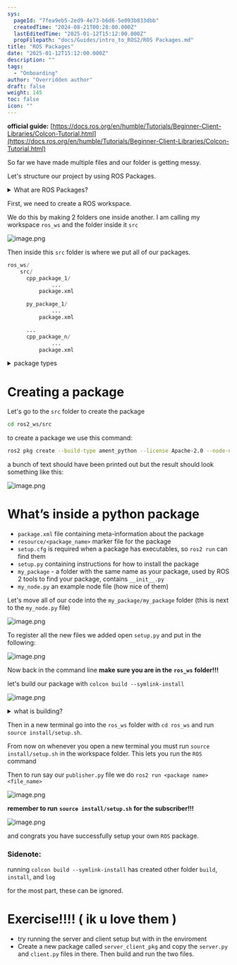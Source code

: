 ```yaml
---
sys:
  pageId: "7fea9eb5-2ed9-4e73-b6d6-5e093b833dbb"
  createdTime: "2024-08-21T00:28:00.000Z"
  lastEditedTime: "2025-01-12T15:12:00.000Z"
  propFilepath: "docs/Guides/intro_to_ROS2/ROS Packages.md"
title: "ROS Packages"
date: "2025-01-12T15:12:00.000Z"
description: ""
tags:
  - "Onboarding"
author: "Overridden author"
draft: false
weight: 145
toc: false
icon: ""
---
```


**official guide:** [https://docs.ros.org/en/humble/Tutorials/Beginner-Client-Libraries/Colcon-Tutorial.html](https://docs.ros.org/en/humble/Tutorials/Beginner-Client-Libraries/Colcon-Tutorial.html)

So far we have made multiple files and our folder is getting messy.

Let's structure our project by using ROS Packages.

<details>

<summary>What are ROS Packages?</summary>

ROS Packages are, as the name implies, packages of code that are highly sharable between ROS developers.

They consist of a folder, `package.xml` file, and source code

```python
      cpp_package_1/
		      ... imagine much code files here ..
          package.xml
```

</details>

First, we need to create a ROS workspace.

We do this by making 2 folders one inside another. I am calling my workspace `ros_ws` and the folder inside it `src`

![image.png](https://prod-files-secure.s3.us-west-2.amazonaws.com/d518164a-d88e-44d1-a4ee-3adb3bd8bce0/70706947-fd18-4537-a67b-e12946812d31/image.png?X-Amz-Algorithm=AWS4-HMAC-SHA256&X-Amz-Content-Sha256=UNSIGNED-PAYLOAD&X-Amz-Credential=ASIAZI2LB466VB2NOKVU%2F20250327%2Fus-west-2%2Fs3%2Faws4_request&X-Amz-Date=20250327T150914Z&X-Amz-Expires=3600&X-Amz-Security-Token=IQoJb3JpZ2luX2VjEN%2F%2F%2F%2F%2F%2F%2F%2F%2F%2F%2FwEaCXVzLXdlc3QtMiJHMEUCIQCxS4B8jiy3sm2cK0qqO%2Fvwjt%2BgPS36TLBgl7J6b7fnyAIgRk24saidZLNmKWuMv%2FGZEKIJ6qjiWu8%2FkKideGHnz7Uq%2FwMISBAAGgw2Mzc0MjMxODM4MDUiDDlfk1vhPSoa3dtMqCrcA%2BhZ6fZsnq%2B19ssVp%2F4fFO8hWnh4t0VJXUa9GU3CwCQsEztXZJLR2GnMUBvfff3OCi0%2Fp4kACxq%2Fb3Frj%2F9ErAW0BLKDsgg%2F0oBiM3L1RI541ysw9TPy4QOYWcXggKM0yJ2fQJaqo5r1TleTG44%2FmNgTKKtwT4rh3gRmdPsB%2BRrcsHL%2F60xvWRqq6grNrywb2mJDcc%2BHN17jRvdy1ODP9Q0ScmTELWEhNsbiCUmrW0BoPtNY4wOlMfjfdaZX%2FtSzlVLdYK%2BWl7R2DfFZMgUJ3hKZhZaDDJgIp3yW89B%2FlR99%2F7%2BdLzjQD5g0PM5VA%2FqF7jaOmO1COpeLkMggo7Xdw1MalCCV%2FY1YwZ9nMIcW02s5TCMFmUOVdceJnVeYTeKjSYKrIYV8iParhkJvLe9xsu5I0NubEZOG5PKlXp4R8Kz2OqoyZF969BKzZbQNgjKsU7SAPbtnWex8QUO7jhaKHQVEViWTtG1mocU3pBe2mJ9yWea276U7aaxuHuOvyYVrPpbBTEfhuBXjJqySHiu3pNh5RPxXDdHW7cFQKo4MMJxUCR2f8lwVxEzDcdo1Gn%2BHANBRNJow9dTCHVyeEahRaeeGFZd5Pn9SYZG2nYiKjch8v18GYjnSmqh6I1t9MPLMlb8GOqUB0797XdlFw6LGcsYoHxoxW2Pw8vWItfR8ct%2BQHqJreSb2Gk7vNizzD1VQY4WtiX7MRL%2FMBIwZhwbHSN2PeVNRj4QkBCG6JvQrXMMuwYjhKm3qPclIblSYPHpsUEOvWqzr%2F7WnqaQuD%2F%2F1flaRbTijHC757xb%2FIz40EWaxPugz%2FsU%2BzO9kJA3Pja2rFa7fR%2FRB7lTCm54eA6rv%2F3qM626973KQpeuc&X-Amz-Signature=b95d5292638421ec343cf2f3de8a7f6477db731880ad7195bfb3a99ba4e50e91&X-Amz-SignedHeaders=host&x-id=GetObject)

Then inside this `src` folder is where we put all of our packages.

```python
ros_ws/
    src/
      cpp_package_1/
		      ...
          package.xml

      py_package_1/
		      ...
          package.xml

      ...
      cpp_package_n/
		      ...
          package.xml

```

<details>

<summary>package types</summary>

packages can be either `C++` or python.

the intern file structure is different for each but for this guide we will stick to creating python packages

</details>

# Creating a package

Let's go to the `src` folder to create the package

```bash
cd ros2_ws/src
```

to create a package we use this command:

```bash
ros2 pkg create --build-type ament_python --license Apache-2.0 --node-name my_node my_package
```

a bunch of text should have been printed out but the result should look something like this:

![image.png](https://prod-files-secure.s3.us-west-2.amazonaws.com/d518164a-d88e-44d1-a4ee-3adb3bd8bce0/e6cf1e3f-8512-4a3e-b131-079f800bf3e8/image.png?X-Amz-Algorithm=AWS4-HMAC-SHA256&X-Amz-Content-Sha256=UNSIGNED-PAYLOAD&X-Amz-Credential=ASIAZI2LB466VB2NOKVU%2F20250327%2Fus-west-2%2Fs3%2Faws4_request&X-Amz-Date=20250327T150914Z&X-Amz-Expires=3600&X-Amz-Security-Token=IQoJb3JpZ2luX2VjEN%2F%2F%2F%2F%2F%2F%2F%2F%2F%2F%2FwEaCXVzLXdlc3QtMiJHMEUCIQCxS4B8jiy3sm2cK0qqO%2Fvwjt%2BgPS36TLBgl7J6b7fnyAIgRk24saidZLNmKWuMv%2FGZEKIJ6qjiWu8%2FkKideGHnz7Uq%2FwMISBAAGgw2Mzc0MjMxODM4MDUiDDlfk1vhPSoa3dtMqCrcA%2BhZ6fZsnq%2B19ssVp%2F4fFO8hWnh4t0VJXUa9GU3CwCQsEztXZJLR2GnMUBvfff3OCi0%2Fp4kACxq%2Fb3Frj%2F9ErAW0BLKDsgg%2F0oBiM3L1RI541ysw9TPy4QOYWcXggKM0yJ2fQJaqo5r1TleTG44%2FmNgTKKtwT4rh3gRmdPsB%2BRrcsHL%2F60xvWRqq6grNrywb2mJDcc%2BHN17jRvdy1ODP9Q0ScmTELWEhNsbiCUmrW0BoPtNY4wOlMfjfdaZX%2FtSzlVLdYK%2BWl7R2DfFZMgUJ3hKZhZaDDJgIp3yW89B%2FlR99%2F7%2BdLzjQD5g0PM5VA%2FqF7jaOmO1COpeLkMggo7Xdw1MalCCV%2FY1YwZ9nMIcW02s5TCMFmUOVdceJnVeYTeKjSYKrIYV8iParhkJvLe9xsu5I0NubEZOG5PKlXp4R8Kz2OqoyZF969BKzZbQNgjKsU7SAPbtnWex8QUO7jhaKHQVEViWTtG1mocU3pBe2mJ9yWea276U7aaxuHuOvyYVrPpbBTEfhuBXjJqySHiu3pNh5RPxXDdHW7cFQKo4MMJxUCR2f8lwVxEzDcdo1Gn%2BHANBRNJow9dTCHVyeEahRaeeGFZd5Pn9SYZG2nYiKjch8v18GYjnSmqh6I1t9MPLMlb8GOqUB0797XdlFw6LGcsYoHxoxW2Pw8vWItfR8ct%2BQHqJreSb2Gk7vNizzD1VQY4WtiX7MRL%2FMBIwZhwbHSN2PeVNRj4QkBCG6JvQrXMMuwYjhKm3qPclIblSYPHpsUEOvWqzr%2F7WnqaQuD%2F%2F1flaRbTijHC757xb%2FIz40EWaxPugz%2FsU%2BzO9kJA3Pja2rFa7fR%2FRB7lTCm54eA6rv%2F3qM626973KQpeuc&X-Amz-Signature=55910aab6f808247d559281e90d3d52443e32b9273eb74d0ddf5392dcb3eb21a&X-Amz-SignedHeaders=host&x-id=GetObject)

# What’s inside a python package

- `package.xml` file containing meta-information about the package
- `resource/<package_name>` marker file for the package
- `setup.cfg` is required when a package has executables, so `ros2 run` can find them
- `setup.py` containing instructions for how to install the package
- `my_package` - a folder with the same name as your package, used by ROS 2 tools to find your package, contains `__init__.py`
- `my_node.py` an example node file (how nice of them)

Let's move all of our code into the `my_package/my_package` folder (this is next to the `my_node.py` file)

![image.png](https://prod-files-secure.s3.us-west-2.amazonaws.com/d518164a-d88e-44d1-a4ee-3adb3bd8bce0/9ce58f11-0da9-4d3e-b86d-506a9685d378/image.png?X-Amz-Algorithm=AWS4-HMAC-SHA256&X-Amz-Content-Sha256=UNSIGNED-PAYLOAD&X-Amz-Credential=ASIAZI2LB466VB2NOKVU%2F20250327%2Fus-west-2%2Fs3%2Faws4_request&X-Amz-Date=20250327T150914Z&X-Amz-Expires=3600&X-Amz-Security-Token=IQoJb3JpZ2luX2VjEN%2F%2F%2F%2F%2F%2F%2F%2F%2F%2F%2FwEaCXVzLXdlc3QtMiJHMEUCIQCxS4B8jiy3sm2cK0qqO%2Fvwjt%2BgPS36TLBgl7J6b7fnyAIgRk24saidZLNmKWuMv%2FGZEKIJ6qjiWu8%2FkKideGHnz7Uq%2FwMISBAAGgw2Mzc0MjMxODM4MDUiDDlfk1vhPSoa3dtMqCrcA%2BhZ6fZsnq%2B19ssVp%2F4fFO8hWnh4t0VJXUa9GU3CwCQsEztXZJLR2GnMUBvfff3OCi0%2Fp4kACxq%2Fb3Frj%2F9ErAW0BLKDsgg%2F0oBiM3L1RI541ysw9TPy4QOYWcXggKM0yJ2fQJaqo5r1TleTG44%2FmNgTKKtwT4rh3gRmdPsB%2BRrcsHL%2F60xvWRqq6grNrywb2mJDcc%2BHN17jRvdy1ODP9Q0ScmTELWEhNsbiCUmrW0BoPtNY4wOlMfjfdaZX%2FtSzlVLdYK%2BWl7R2DfFZMgUJ3hKZhZaDDJgIp3yW89B%2FlR99%2F7%2BdLzjQD5g0PM5VA%2FqF7jaOmO1COpeLkMggo7Xdw1MalCCV%2FY1YwZ9nMIcW02s5TCMFmUOVdceJnVeYTeKjSYKrIYV8iParhkJvLe9xsu5I0NubEZOG5PKlXp4R8Kz2OqoyZF969BKzZbQNgjKsU7SAPbtnWex8QUO7jhaKHQVEViWTtG1mocU3pBe2mJ9yWea276U7aaxuHuOvyYVrPpbBTEfhuBXjJqySHiu3pNh5RPxXDdHW7cFQKo4MMJxUCR2f8lwVxEzDcdo1Gn%2BHANBRNJow9dTCHVyeEahRaeeGFZd5Pn9SYZG2nYiKjch8v18GYjnSmqh6I1t9MPLMlb8GOqUB0797XdlFw6LGcsYoHxoxW2Pw8vWItfR8ct%2BQHqJreSb2Gk7vNizzD1VQY4WtiX7MRL%2FMBIwZhwbHSN2PeVNRj4QkBCG6JvQrXMMuwYjhKm3qPclIblSYPHpsUEOvWqzr%2F7WnqaQuD%2F%2F1flaRbTijHC757xb%2FIz40EWaxPugz%2FsU%2BzO9kJA3Pja2rFa7fR%2FRB7lTCm54eA6rv%2F3qM626973KQpeuc&X-Amz-Signature=f2cb6778196abd27eff7c9269bd7e55d73baef777dd6c8145169d6e5549c81c6&X-Amz-SignedHeaders=host&x-id=GetObject)

To register all the new files we added open `setup.py` and put in the following:

![image.png](https://prod-files-secure.s3.us-west-2.amazonaws.com/d518164a-d88e-44d1-a4ee-3adb3bd8bce0/1cd7c262-4cae-4496-9d75-c178537d24a2/image.png?X-Amz-Algorithm=AWS4-HMAC-SHA256&X-Amz-Content-Sha256=UNSIGNED-PAYLOAD&X-Amz-Credential=ASIAZI2LB466VB2NOKVU%2F20250327%2Fus-west-2%2Fs3%2Faws4_request&X-Amz-Date=20250327T150914Z&X-Amz-Expires=3600&X-Amz-Security-Token=IQoJb3JpZ2luX2VjEN%2F%2F%2F%2F%2F%2F%2F%2F%2F%2F%2FwEaCXVzLXdlc3QtMiJHMEUCIQCxS4B8jiy3sm2cK0qqO%2Fvwjt%2BgPS36TLBgl7J6b7fnyAIgRk24saidZLNmKWuMv%2FGZEKIJ6qjiWu8%2FkKideGHnz7Uq%2FwMISBAAGgw2Mzc0MjMxODM4MDUiDDlfk1vhPSoa3dtMqCrcA%2BhZ6fZsnq%2B19ssVp%2F4fFO8hWnh4t0VJXUa9GU3CwCQsEztXZJLR2GnMUBvfff3OCi0%2Fp4kACxq%2Fb3Frj%2F9ErAW0BLKDsgg%2F0oBiM3L1RI541ysw9TPy4QOYWcXggKM0yJ2fQJaqo5r1TleTG44%2FmNgTKKtwT4rh3gRmdPsB%2BRrcsHL%2F60xvWRqq6grNrywb2mJDcc%2BHN17jRvdy1ODP9Q0ScmTELWEhNsbiCUmrW0BoPtNY4wOlMfjfdaZX%2FtSzlVLdYK%2BWl7R2DfFZMgUJ3hKZhZaDDJgIp3yW89B%2FlR99%2F7%2BdLzjQD5g0PM5VA%2FqF7jaOmO1COpeLkMggo7Xdw1MalCCV%2FY1YwZ9nMIcW02s5TCMFmUOVdceJnVeYTeKjSYKrIYV8iParhkJvLe9xsu5I0NubEZOG5PKlXp4R8Kz2OqoyZF969BKzZbQNgjKsU7SAPbtnWex8QUO7jhaKHQVEViWTtG1mocU3pBe2mJ9yWea276U7aaxuHuOvyYVrPpbBTEfhuBXjJqySHiu3pNh5RPxXDdHW7cFQKo4MMJxUCR2f8lwVxEzDcdo1Gn%2BHANBRNJow9dTCHVyeEahRaeeGFZd5Pn9SYZG2nYiKjch8v18GYjnSmqh6I1t9MPLMlb8GOqUB0797XdlFw6LGcsYoHxoxW2Pw8vWItfR8ct%2BQHqJreSb2Gk7vNizzD1VQY4WtiX7MRL%2FMBIwZhwbHSN2PeVNRj4QkBCG6JvQrXMMuwYjhKm3qPclIblSYPHpsUEOvWqzr%2F7WnqaQuD%2F%2F1flaRbTijHC757xb%2FIz40EWaxPugz%2FsU%2BzO9kJA3Pja2rFa7fR%2FRB7lTCm54eA6rv%2F3qM626973KQpeuc&X-Amz-Signature=7a9cf3efb2944bfd54aad215cbb0d5f54fadb6af1fa2f1776ab964e8029a3d32&X-Amz-SignedHeaders=host&x-id=GetObject)

Now back in the command line **make sure you are in the** **`ros_ws`** **folder!!!**

let's build our package with `colcon build --symlink-install`

![image.png](https://prod-files-secure.s3.us-west-2.amazonaws.com/d518164a-d88e-44d1-a4ee-3adb3bd8bce0/2f2a0d27-b173-48fd-b189-5f5c0ce65619/image.png?X-Amz-Algorithm=AWS4-HMAC-SHA256&X-Amz-Content-Sha256=UNSIGNED-PAYLOAD&X-Amz-Credential=ASIAZI2LB466VB2NOKVU%2F20250327%2Fus-west-2%2Fs3%2Faws4_request&X-Amz-Date=20250327T150914Z&X-Amz-Expires=3600&X-Amz-Security-Token=IQoJb3JpZ2luX2VjEN%2F%2F%2F%2F%2F%2F%2F%2F%2F%2F%2FwEaCXVzLXdlc3QtMiJHMEUCIQCxS4B8jiy3sm2cK0qqO%2Fvwjt%2BgPS36TLBgl7J6b7fnyAIgRk24saidZLNmKWuMv%2FGZEKIJ6qjiWu8%2FkKideGHnz7Uq%2FwMISBAAGgw2Mzc0MjMxODM4MDUiDDlfk1vhPSoa3dtMqCrcA%2BhZ6fZsnq%2B19ssVp%2F4fFO8hWnh4t0VJXUa9GU3CwCQsEztXZJLR2GnMUBvfff3OCi0%2Fp4kACxq%2Fb3Frj%2F9ErAW0BLKDsgg%2F0oBiM3L1RI541ysw9TPy4QOYWcXggKM0yJ2fQJaqo5r1TleTG44%2FmNgTKKtwT4rh3gRmdPsB%2BRrcsHL%2F60xvWRqq6grNrywb2mJDcc%2BHN17jRvdy1ODP9Q0ScmTELWEhNsbiCUmrW0BoPtNY4wOlMfjfdaZX%2FtSzlVLdYK%2BWl7R2DfFZMgUJ3hKZhZaDDJgIp3yW89B%2FlR99%2F7%2BdLzjQD5g0PM5VA%2FqF7jaOmO1COpeLkMggo7Xdw1MalCCV%2FY1YwZ9nMIcW02s5TCMFmUOVdceJnVeYTeKjSYKrIYV8iParhkJvLe9xsu5I0NubEZOG5PKlXp4R8Kz2OqoyZF969BKzZbQNgjKsU7SAPbtnWex8QUO7jhaKHQVEViWTtG1mocU3pBe2mJ9yWea276U7aaxuHuOvyYVrPpbBTEfhuBXjJqySHiu3pNh5RPxXDdHW7cFQKo4MMJxUCR2f8lwVxEzDcdo1Gn%2BHANBRNJow9dTCHVyeEahRaeeGFZd5Pn9SYZG2nYiKjch8v18GYjnSmqh6I1t9MPLMlb8GOqUB0797XdlFw6LGcsYoHxoxW2Pw8vWItfR8ct%2BQHqJreSb2Gk7vNizzD1VQY4WtiX7MRL%2FMBIwZhwbHSN2PeVNRj4QkBCG6JvQrXMMuwYjhKm3qPclIblSYPHpsUEOvWqzr%2F7WnqaQuD%2F%2F1flaRbTijHC757xb%2FIz40EWaxPugz%2FsU%2BzO9kJA3Pja2rFa7fR%2FRB7lTCm54eA6rv%2F3qM626973KQpeuc&X-Amz-Signature=d87272e0b6e91c695d6abe1ccc8c58a8912ad2c7c761edcd46bf36b1820e6132&X-Amz-SignedHeaders=host&x-id=GetObject)

<details>

<summary>what is building?</summary>

if you are a CS major at Rose-Hulman you will learn the answer to this in CSSE132

but TLDR; is it combines all the code files into one program that can be run easily 

</details>

Then in a new terminal go into the `ros_ws` folder with `cd ros_ws` and run `source install/setup.sh`. 

From now on whenever you open a new terminal you must run `source install/setup.sh` in the workspace folder. This lets you run the `ROS` command

Then to run say our `publisher.py` file we do `ros2 run <package name> <file_name>`

![image.png](https://prod-files-secure.s3.us-west-2.amazonaws.com/d518164a-d88e-44d1-a4ee-3adb3bd8bce0/4f4b1219-3a44-4632-aa0a-ce3471699f59/image.png?X-Amz-Algorithm=AWS4-HMAC-SHA256&X-Amz-Content-Sha256=UNSIGNED-PAYLOAD&X-Amz-Credential=ASIAZI2LB466VB2NOKVU%2F20250327%2Fus-west-2%2Fs3%2Faws4_request&X-Amz-Date=20250327T150914Z&X-Amz-Expires=3600&X-Amz-Security-Token=IQoJb3JpZ2luX2VjEN%2F%2F%2F%2F%2F%2F%2F%2F%2F%2F%2FwEaCXVzLXdlc3QtMiJHMEUCIQCxS4B8jiy3sm2cK0qqO%2Fvwjt%2BgPS36TLBgl7J6b7fnyAIgRk24saidZLNmKWuMv%2FGZEKIJ6qjiWu8%2FkKideGHnz7Uq%2FwMISBAAGgw2Mzc0MjMxODM4MDUiDDlfk1vhPSoa3dtMqCrcA%2BhZ6fZsnq%2B19ssVp%2F4fFO8hWnh4t0VJXUa9GU3CwCQsEztXZJLR2GnMUBvfff3OCi0%2Fp4kACxq%2Fb3Frj%2F9ErAW0BLKDsgg%2F0oBiM3L1RI541ysw9TPy4QOYWcXggKM0yJ2fQJaqo5r1TleTG44%2FmNgTKKtwT4rh3gRmdPsB%2BRrcsHL%2F60xvWRqq6grNrywb2mJDcc%2BHN17jRvdy1ODP9Q0ScmTELWEhNsbiCUmrW0BoPtNY4wOlMfjfdaZX%2FtSzlVLdYK%2BWl7R2DfFZMgUJ3hKZhZaDDJgIp3yW89B%2FlR99%2F7%2BdLzjQD5g0PM5VA%2FqF7jaOmO1COpeLkMggo7Xdw1MalCCV%2FY1YwZ9nMIcW02s5TCMFmUOVdceJnVeYTeKjSYKrIYV8iParhkJvLe9xsu5I0NubEZOG5PKlXp4R8Kz2OqoyZF969BKzZbQNgjKsU7SAPbtnWex8QUO7jhaKHQVEViWTtG1mocU3pBe2mJ9yWea276U7aaxuHuOvyYVrPpbBTEfhuBXjJqySHiu3pNh5RPxXDdHW7cFQKo4MMJxUCR2f8lwVxEzDcdo1Gn%2BHANBRNJow9dTCHVyeEahRaeeGFZd5Pn9SYZG2nYiKjch8v18GYjnSmqh6I1t9MPLMlb8GOqUB0797XdlFw6LGcsYoHxoxW2Pw8vWItfR8ct%2BQHqJreSb2Gk7vNizzD1VQY4WtiX7MRL%2FMBIwZhwbHSN2PeVNRj4QkBCG6JvQrXMMuwYjhKm3qPclIblSYPHpsUEOvWqzr%2F7WnqaQuD%2F%2F1flaRbTijHC757xb%2FIz40EWaxPugz%2FsU%2BzO9kJA3Pja2rFa7fR%2FRB7lTCm54eA6rv%2F3qM626973KQpeuc&X-Amz-Signature=ce8dd05623c8ce5ea7c0f68fea18ad3edb55b2685405b5173e1ed289a0afd798&X-Amz-SignedHeaders=host&x-id=GetObject)

**remember to run** **`source install/setup.sh`** **for the subscriber!!!**

![image.png](https://prod-files-secure.s3.us-west-2.amazonaws.com/d518164a-d88e-44d1-a4ee-3adb3bd8bce0/02121119-dad4-49ec-8356-c956108b4243/image.png?X-Amz-Algorithm=AWS4-HMAC-SHA256&X-Amz-Content-Sha256=UNSIGNED-PAYLOAD&X-Amz-Credential=ASIAZI2LB466VB2NOKVU%2F20250327%2Fus-west-2%2Fs3%2Faws4_request&X-Amz-Date=20250327T150914Z&X-Amz-Expires=3600&X-Amz-Security-Token=IQoJb3JpZ2luX2VjEN%2F%2F%2F%2F%2F%2F%2F%2F%2F%2F%2FwEaCXVzLXdlc3QtMiJHMEUCIQCxS4B8jiy3sm2cK0qqO%2Fvwjt%2BgPS36TLBgl7J6b7fnyAIgRk24saidZLNmKWuMv%2FGZEKIJ6qjiWu8%2FkKideGHnz7Uq%2FwMISBAAGgw2Mzc0MjMxODM4MDUiDDlfk1vhPSoa3dtMqCrcA%2BhZ6fZsnq%2B19ssVp%2F4fFO8hWnh4t0VJXUa9GU3CwCQsEztXZJLR2GnMUBvfff3OCi0%2Fp4kACxq%2Fb3Frj%2F9ErAW0BLKDsgg%2F0oBiM3L1RI541ysw9TPy4QOYWcXggKM0yJ2fQJaqo5r1TleTG44%2FmNgTKKtwT4rh3gRmdPsB%2BRrcsHL%2F60xvWRqq6grNrywb2mJDcc%2BHN17jRvdy1ODP9Q0ScmTELWEhNsbiCUmrW0BoPtNY4wOlMfjfdaZX%2FtSzlVLdYK%2BWl7R2DfFZMgUJ3hKZhZaDDJgIp3yW89B%2FlR99%2F7%2BdLzjQD5g0PM5VA%2FqF7jaOmO1COpeLkMggo7Xdw1MalCCV%2FY1YwZ9nMIcW02s5TCMFmUOVdceJnVeYTeKjSYKrIYV8iParhkJvLe9xsu5I0NubEZOG5PKlXp4R8Kz2OqoyZF969BKzZbQNgjKsU7SAPbtnWex8QUO7jhaKHQVEViWTtG1mocU3pBe2mJ9yWea276U7aaxuHuOvyYVrPpbBTEfhuBXjJqySHiu3pNh5RPxXDdHW7cFQKo4MMJxUCR2f8lwVxEzDcdo1Gn%2BHANBRNJow9dTCHVyeEahRaeeGFZd5Pn9SYZG2nYiKjch8v18GYjnSmqh6I1t9MPLMlb8GOqUB0797XdlFw6LGcsYoHxoxW2Pw8vWItfR8ct%2BQHqJreSb2Gk7vNizzD1VQY4WtiX7MRL%2FMBIwZhwbHSN2PeVNRj4QkBCG6JvQrXMMuwYjhKm3qPclIblSYPHpsUEOvWqzr%2F7WnqaQuD%2F%2F1flaRbTijHC757xb%2FIz40EWaxPugz%2FsU%2BzO9kJA3Pja2rFa7fR%2FRB7lTCm54eA6rv%2F3qM626973KQpeuc&X-Amz-Signature=8e5b81679f779481532b3f9d35a650ee1dbb036da019d18e420b0bf083315718&X-Amz-SignedHeaders=host&x-id=GetObject)

and congrats you have successfully setup your own `ROS` package.

### Sidenote:

running `colcon build --symlink-install` has created other folder `build`, `install`, and `log`

for the most part, these can be ignored.

# Exercise!!!! ( ik u love them )

- try running the server and client setup but with in the enviroment
- Create a new package called `server_client_pkg` and copy the `server.py` and `client.py` files in there. Then build and run the two files.
